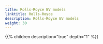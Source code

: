 ```yaml
---
title: Rolls-Royce EV models
linktitle: Rolls-Royce
description: Rolls-Royce EV models
weight: 30
---
```

{{% children description="true" depth="1" %}}
